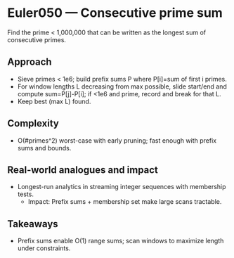 # Euler050 — Consecutive prime sum

Find the prime < 1,000,000 that can be written as the longest sum of consecutive primes.

## Approach

- Sieve primes < 1e6; build prefix sums P where P[i]=sum of first i primes.
- For window lengths L decreasing from max possible, slide start/end and compute sum=P[j]-P[i]; if <1e6 and prime, record and break for that L.
- Keep best (max L) found.

## Complexity
- O(#primes^2) worst-case with early pruning; fast enough with prefix sums and bounds.

## Real-world analogues and impact
- Longest-run analytics in streaming integer sequences with membership tests.
  - Impact: Prefix sums + membership set make large scans tractable.

## Takeaways
- Prefix sums enable O(1) range sums; scan windows to maximize length under constraints.
